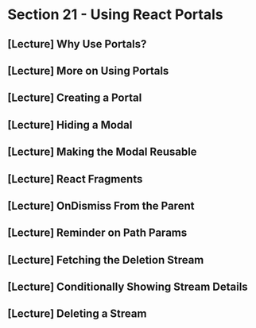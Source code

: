 # Section 21 - Using React Portals

## [Lecture] Why Use Portals?

## [Lecture] More on Using Portals

## [Lecture] Creating a Portal

## [Lecture] Hiding a Modal

## [Lecture] Making the Modal Reusable

## [Lecture] React Fragments

## [Lecture] OnDismiss From the Parent

## [Lecture] Reminder on Path Params

## [Lecture] Fetching the Deletion Stream

## [Lecture] Conditionally Showing Stream Details

## [Lecture] Deleting a Stream
